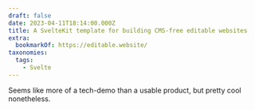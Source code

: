 ```yaml
---
draft: false
date: 2023-04-11T18:14:00.000Z
title: A SvelteKit template for building CMS-free editable websites
extra:
  bookmarkOf: https://editable.website/
taxonomies:
  tags:
    - Svelte
---
```

Seems like more of a tech-demo than a usable product, but pretty cool nonetheless.

